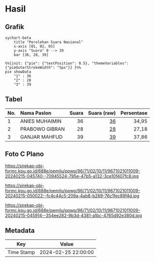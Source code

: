 # Hasil

## Grafik

```mermaid
xychart-beta
    title "Perolehan Suara Nasional"
    x-axis [01, 02, 03]
    y-axis "Suara" 0 --> 39
    bar [36, 28, 39]
```

```mermaid
%%{init: {"pie": {"textPosition": 0.5}, "themeVariables": {"pieOuterStrokeWidth": "5px"}} }%%
pie showData
    "1" : 36
    "2" : 28
    "3" : 39
```

## Tabel

| No. | Nama Paslon    | Suara | Suara (raw) | Persentase |
|:--- |:-------------- | -----:| -----------:| ----------:|
| 1   | ANIES MUHAIMIN | 36    | [36][p-1]   | 34,95      |
| 2   | PRABOWO GIBRAN | 28    | [28][p-2]   | 27,18      |
| 3   | GANJAR MAHFUD  | 39    | [39][p-3]   | 37,86      |


[p-1]: https://github.com/gigit-pemilu/pemilu-2024/blob/main/pilpres/hitung-suara/sub/96-papua-barat-daya/sub/71-kota-sorong/sub/02-sorong-timur/sub/1011-klawuyuk/sub/009-tps/sub/paslon-1.txt
[p-2]: https://github.com/gigit-pemilu/pemilu-2024/blob/main/pilpres/hitung-suara/sub/96-papua-barat-daya/sub/71-kota-sorong/sub/02-sorong-timur/sub/1011-klawuyuk/sub/009-tps/sub/paslon-2.txt
[p-3]: https://github.com/gigit-pemilu/pemilu-2024/blob/main/pilpres/hitung-suara/sub/96-papua-barat-daya/sub/71-kota-sorong/sub/02-sorong-timur/sub/1011-klawuyuk/sub/009-tps/sub/paslon-3.txt

## Foto C Plano

https://sirekap-obj-formc.kpu.go.id/688e/pemilu/ppwp/96/71/02/10/11/9671021011009-20240215-045740--70945524-795e-47b5-a132-3ce10f407fc8.jpg

https://sirekap-obj-formc.kpu.go.id/688e/pemilu/ppwp/96/71/02/10/11/9671021011009-20240215-050022--fc4c44c5-209a-4ab8-b269-76c1fec89f4d.jpg

https://sirekap-obj-formc.kpu.go.id/688e/pemilu/ppwp/96/71/02/10/11/9671021011009-20240215-045914--354ee282-9b3d-4381-a1bc-4765d92e380d.jpg


## Metadata

| Key        | Value               |
| ---------- | ------------------- |
| Time Stamp | 2024-02-25 22:00:00 |




